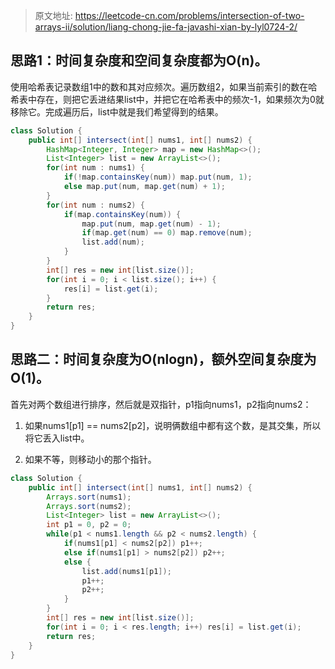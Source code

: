 > 原文地址: https://leetcode-cn.com/problems/intersection-of-two-arrays-ii/solution/liang-chong-jie-fa-javashi-xian-by-lyl0724-2/

## 思路1：时间复杂度和空间复杂度都为O(n)。

使用哈希表记录数组1中的数和其对应频次。遍历数组2，如果当前索引的数在哈希表中存在，则把它丢进结果list中，并把它在哈希表中的频次-1，如果频次为0就移除它。完成遍历后，list中就是我们希望得到的结果。

```java
class Solution {
    public int[] intersect(int[] nums1, int[] nums2) {
        HashMap<Integer, Integer> map = new HashMap<>();
        List<Integer> list = new ArrayList<>();
        for(int num : nums1) {
            if(!map.containsKey(num)) map.put(num, 1);
            else map.put(num, map.get(num) + 1);
        }
        for(int num : nums2) {
            if(map.containsKey(num)) {
                map.put(num, map.get(num) - 1);
                if(map.get(num) == 0) map.remove(num);
                list.add(num);
            }
        }
        int[] res = new int[list.size()];
        for(int i = 0; i < list.size(); i++) {
            res[i] = list.get(i);
        }
        return res;
    }
}
```

## 思路二：时间复杂度为O(nlogn)，额外空间复杂度为O(1)。

首先对两个数组进行排序，然后就是双指针，p1指向nums1，p2指向nums2：

1. 如果nums1[p1] == nums2[p2]，说明俩数组中都有这个数，是其交集，所以将它丢入list中。

2. 如果不等，则移动小的那个指针。

```java
class Solution {
    public int[] intersect(int[] nums1, int[] nums2) {
        Arrays.sort(nums1);
        Arrays.sort(nums2);
        List<Integer> list = new ArrayList<>();
        int p1 = 0, p2 = 0;
        while(p1 < nums1.length && p2 < nums2.length) {
            if(nums1[p1] < nums2[p2]) p1++;
            else if(nums1[p1] > nums2[p2]) p2++;
            else {
                list.add(nums1[p1]);
                p1++;
                p2++;
            }
        }
        int[] res = new int[list.size()];
        for(int i = 0; i < res.length; i++) res[i] = list.get(i);
        return res;
    }
}
```

